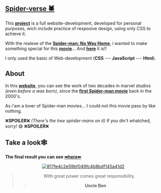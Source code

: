 ## [Spider-verse 🕷](https://bumboobee.github.io/Full-Spider-Verse/)

This **[project](https://bumboobee.github.io/Full-Spider-Verse/)** is a full website-development, developed for personal purposes, wich include practice of resposive design, using only CSS to achieve it. 

With the realese of the **[Spider-man: No Way Home](https://www.rottentomatoes.com/m/spider_man_no_way_home)**, i wanted to make something special for this **[movie](https://www.rottentomatoes.com/m/spider_man_no_way_home)**... And **[here](https://bumboobee.github.io/Full-Spider-Verse/)** it is!! 

I only used the basic of Web-development (**CSS** --- **JavaScript** --- **Html**).

## About

In this **[website](https://bumboobee.github.io/Full-Spider-Verse/)**, you can see the work of two decades in marvel studios *(even before a was born)*, since the **[first Spider-man movie](https://en.wikipedia.org/wiki/Spider-Man_(2002_film))** back in the 2000's.

As i'am a lover of Spider-man movies... I could not this movie pass by like nothing.

❌**SPOILER**❌ *(There's the tree spirder-mans on it)* if you din't whatched, sorry! 😅 ❌**SPOILER**❌

## Take a look🕸

 **The final result you can see [➡here⬅](https://bumboobee.github.io/Full-Spider-Verse/)**
 
<div align="center">

 [![817fe4c2e59bf049fc4b8bdf145a41d2](https://c.tenor.com/mB814cspqZoAAAAC/spider-man-no-way-home-no-way-home.gif)](https://bumboobee.github.io/Full-Spider-Verse/)

 > With great power comes great responsibility.
 >> **Uncle Ben**
<div \> 
